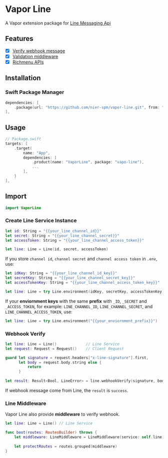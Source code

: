 # Vapor Line

A Vapor extension package for [Line Messaging Api](https://developers.line.biz/en/docs/messaging-api/)

## Features

- [x] [Verify webhook message](#webhook-verify)
- [x] [Validation middleware](#line-middleware)
- [x] [Richmenu APIs](https://github.com/nier-spm/vapor-line/blob/develop/Documents/Richmenu.md)

## Installation

### Swift Package Manager

```swift
dependencies: [
    .package(url: "https://github.com/nier-spm/vapor-line.git", from: "0.0.2")
],
```

## Usage

```swift
// Package.swift
targets: [
    .target(
        name: "App",
        dependencies: [
            .product(name: "VaporLine", package: "vapo-line"),
            ...
        ],
    }
],
```

## Import

```swift
import VaporLine
```

### Create Line Service Instance

```swift
let id: String = "{{your_line_channel_id}}"
let secret: String = "{{your_line_channel_secret}}"
let accessToken: String = "{{your_line_channel_access_token}}"

let line: Line = Line(id, secret, accessToken)
```

If you store `channel id`, `channel secret` and `channel access token` in `.env`, use: 

```swift
let idKey: String = "{{your_line_channel_id_key}}"
let secretKey: String = "{{your_line_channel_secret_key}}"
let accessTokenKey: String = "{{your_line_channel_access_token_key}}"

let line: Line = try Line.environment(idKey, secretKey, accessTokenKey)
```

If your **enviornment keys** with the same **prefix** with `_ID`, `_SECRET` and `_ACCESS_TOKEN`, for example: `LINE_CHANNEL_ID`, `LINE_CHANNEL_SECRET`, and `LINE_CHANNEL_ACCESS_TOKEN`, use: 

```swift
let line: Line = try Line.environment("{{your_enviornment_prefix}}")
```

### Webhook Verify

```swift
let line: Line = Line()             // Line Service
let request: Request = Request()    // Client Request

guard let signature = request.headers["x-line-signature"].first,
      let body = request.body.string else {
          return
      }
      
let result: Result<Bool, LineError> = line.webhookVerify(signature, body)
```

If webhook message come from Line, the `result` is `success`.

### Line Middleware

Vapor Line also provide **middleware** to verify webhook.

```swift
let line: Line = Line() // Line Service

func boot(routes: RoutesBuilder) throws {
    let middleware: LineMiddleware = LineMiddleware(service: self.line)
    
    let protectRoutes = routes.grouped(middleware)
}
```